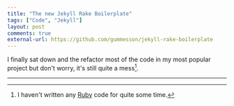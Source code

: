 ```yaml
---
title: "The new Jekyll Rake Boilerplate"
tags: ["Code", "Jekyll"]
layout: post
comments: true
external-url: https://github.com/gummesson/jekyll-rake-boilerplate
---
```


I finally sat down and the refactor most of the code in my most popular project but don't worry, it's still quite a mess[^1].

* * *

[^1]: I haven't written any [Ruby](http://www.ruby-lang.org/) code for quite some time.
